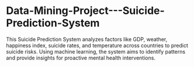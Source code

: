 # Data-Mining-Project---Suicide-Prediction-System
This Suicide Prediction System analyzes factors like GDP, weather, happiness index, suicide rates, and temperature across countries to predict suicide risks. Using machine learning, the system aims to identify patterns and provide insights for proactive mental health interventions.
